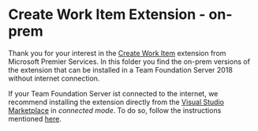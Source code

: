 # Create Work Item Extension - on-prem
Thank you for your interest in the [Create Work Item](https://marketplace.visualstudio.com/items?itemName=mspremier.CreateWorkItem) extension from Microsoft Premier Services. In this folder you find the on-prem versions of the extension that can be installed in a Team Foundation Server 2018 without internet connection.

If your Team Foundation Server ist connected to the internet, we recommend installing the extension directly from the [Visual Studio Marketplace](https://marketplace.visualstudio.com/items?itemName=mspremier.CreateWorkItem) in _connected mode_. To do so, follow the instructions mentioned [here](https://docs.microsoft.com/en-us/azure/devops/marketplace/get-tfs-extensions?view=azure-devops-2019).
